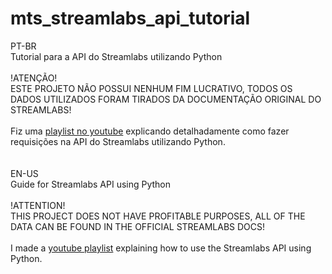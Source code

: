 # mts_streamlabs_api_tutorial
PT-BR<br>
Tutorial para a API do Streamlabs utilizando Python<br>
<br>
!ATENÇÃO!<br>
ESTE PROJETO NÃO POSSUI NENHUM FIM LUCRATIVO, TODOS OS DADOS UTILIZADOS FORAM TIRADOS DA DOCUMENTAÇÃO ORIGINAL DO STREAMLABS!<br>
<br>
Fiz uma [playlist no youtube](https://www.youtube.com/playlist?list=PLgq2T1anEfKcuKLndfxRmF9iViL6JDDTg) explicando detalhadamente como fazer requisições na API do Streamlabs utilizando Python.<br>
<br>
<br>
EN-US<br>
Guide for Streamlabs API using Python<br>
<br>
!ATTENTION!<br>
THIS PROJECT DOES NOT HAVE PROFITABLE PURPOSES, ALL OF THE DATA CAN BE FOUND IN THE OFFICIAL STREAMLABS DOCS!<br>
<br>
I made a [youtube playlist](https://www.youtube.com/playlist?list=PLgq2T1anEfKcuKLndfxRmF9iViL6JDDTg) explaining how to use the Streamlabs API using Python.
